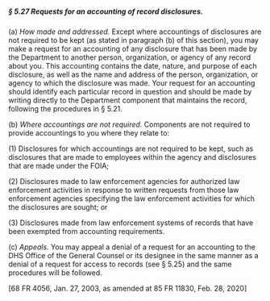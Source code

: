 ##### § 5.27 Requests for an accounting of record disclosures. #####

(a) *How made and addressed.* Except where accountings of disclosures are not required to be kept (as stated in paragraph (b) of this section), you may make a request for an accounting of any disclosure that has been made by the Department to another person, organization, or agency of any record about you. This accounting contains the date, nature, and purpose of each disclosure, as well as the name and address of the person, organization, or agency to which the disclosure was made. Your request for an accounting should identify each particular record in question and should be made by writing directly to the Department component that maintains the record, following the procedures in § 5.21.

(b) *Where accountings are not required.* Components are not required to provide accountings to you where they relate to:

(1) Disclosures for which accountings are not required to be kept, such as disclosures that are made to employees within the agency and disclosures that are made under the FOIA;

(2) Disclosures made to law enforcement agencies for authorized law enforcement activities in response to written requests from those law enforcement agencies specifying the law enforcement activities for which the disclosures are sought; or

(3) Disclosures made from law enforcement systems of records that have been exempted from accounting requirements.

(c) *Appeals.* You may appeal a denial of a request for an accounting to the DHS Office of the General Counsel or its designee in the same manner as a denial of a request for access to records (see § 5.25) and the same procedures will be followed.

[68 FR 4056, Jan. 27, 2003, as amended at 85 FR 11830, Feb. 28, 2020]